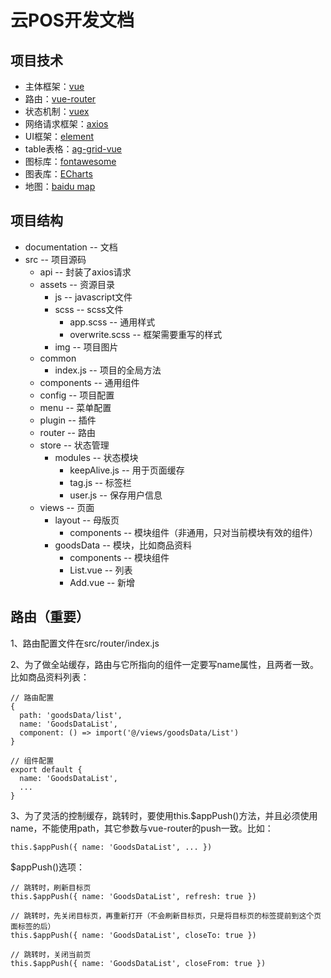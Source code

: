 # 云POS开发文档

## 项目技术

* 主体框架：[vue](https://cn.vuejs.org/)
* 路由：[vue-router](https://router.vuejs.org/zh/)
* 状态机制：[vuex](https://vuex.vuejs.org/zh/)
* 网络请求框架：[axios](https://www.npmjs.com/package/axios)
* UI框架：[element](http://element-cn.eleme.io/#/zh-CN/component/installation)
* table表格：[ag-grid-vue](https://www.ag-grid.com/)
* 图标库：[fontawesome](https://fontawesome.com/?from=io)
* 图表库：[ECharts](http://echarts.baidu.com/index.html)
* 地图：[baidu map](https://lbsyun.baidu.com/)

## 项目结构

* documentation -- 文档
* src -- 项目源码
  * api -- 封装了axios请求
  * assets -- 资源目录
    * js -- javascript文件
    * scss -- scss文件
      * app.scss -- 通用样式
      * overwrite.scss -- 框架需要重写的样式
    * img -- 项目图片
  * common
    * index.js -- 项目的全局方法
  * components -- 通用组件
  * config -- 项目配置
  * menu -- 菜单配置
  * plugin -- 插件
  * router -- 路由
  * store -- 状态管理
    * modules -- 状态模块
      * keepAlive.js -- 用于页面缓存
      * tag.js -- 标签栏
      * user.js -- 保存用户信息
  * views -- 页面
    * layout -- 母版页
      * components -- 模块组件（非通用，只对当前模块有效的组件）
    * goodsData -- 模块，比如商品资料
      * components -- 模块组件
      * List.vue -- 列表
      * Add.vue -- 新增

## 路由（重要）

1、路由配置文件在src/router/index.js

2、为了做全站缓存，路由与它所指向的组件一定要写name属性，且两者一致。比如商品资料列表：

    // 路由配置
    {
      path: 'goodsData/list',
      name: 'GoodsDataList',
      component: () => import('@/views/goodsData/List')
    }

    // 组件配置
    export default {
      name: 'GoodsDataList',
      ...
    }

3、为了灵活的控制缓存，跳转时，要使用this.$appPush()方法，并且必须使用name，不能使用path，其它参数与vue-router的push一致。比如：

    this.$appPush({ name: 'GoodsDataList', ... })

$appPush()选项：

    // 跳转时，刷新目标页
    this.$appPush({ name: 'GoodsDataList', refresh: true })

    // 跳转时，先关闭目标页，再重新打开（不会刷新目标页，只是将目标页的标签提前到这个页面标签的后）
    this.$appPush({ name: 'GoodsDataList', closeTo: true })

    // 跳转时，关闭当前页
    this.$appPush({ name: 'GoodsDataList', closeFrom: true })